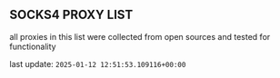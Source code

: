 ## SOCKS4 PROXY LIST

all proxies in this list were collected from open sources and tested for functionality

last update: `2025-01-12 12:51:53.109116+00:00`